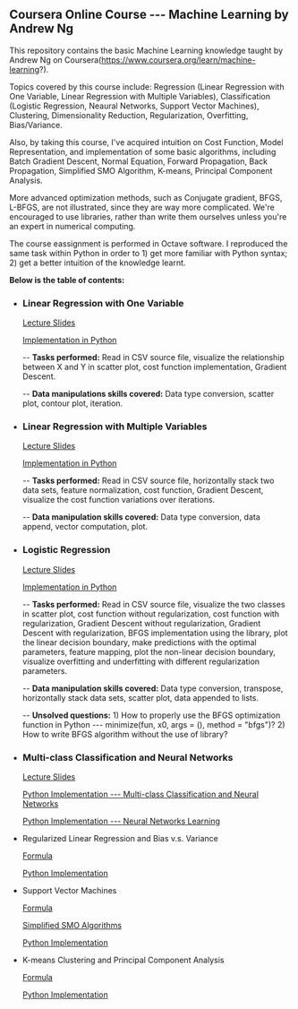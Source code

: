 ## **Coursera Online Course --- Machine Learning by Andrew Ng**

This repository contains the basic Machine Learning knowledge taught by Andrew Ng on Coursera(https://www.coursera.org/learn/machine-learning?). 

Topics covered by this course include: Regression (Linear Regression with One Variable, Linear Regression with Multiple Variables), Classification (Logistic Regression, Neaural Networks, Support Vector Machines), Clustering, Dimensionality Reduction, Regularization, Overfitting, Bias/Variance.     

Also, by taking this course, I've acquired intuition on Cost Function, Model Representation, and implementation of some basic algorithms, including Batch Gradient Descent, Normal Equation, Forward Propagation, Back Propagation, Simplified SMO Algorithm, K-means, Principal Component Analysis.            

More advanced optimization methods, such as Conjugate gradient, BFGS, L-BFGS, are not illustrated, since they are way more complicated. We're encouraged to use libraries, rather than write them ourselves unless you're an expert in numerical computing.

The course eassignment is performed in Octave software. I reproduced the same task within Python in order to 1) get more familiar with Python syntax; 2) get a better intuition of the knowledge learnt.



**Below is the table of contents:**

- ### **Linear Regression with One Variable**

    [Lecture Slides](https://github.com/lxn1021/Notes-Machine-Learning-Course-by-Andrew-Ng/blob/master/lecture%202.pdf)
    
    [Implementation in Python](https://github.com/lxn1021/Notes-Machine-Learning-Course-by-Andrew-Ng/blob/master/Linear%20Regression%20with%20One%20Variable_2.ipynb)
    
    -- **Tasks performed:** Read in CSV source file, visualize the relationship between X and Y in scatter plot, cost function implementation, Gradient Descent.
    
    -- **Data manipulations skills covered:** Data type conversion, scatter plot, contour plot, iteration. 
    

- ### **Linear Regression with Multiple Variables**
    
    [Lecture Slides](https://github.com/lxn1021/Notes-Machine-Learning-Course-by-Andrew-Ng/blob/master/lecture%204.pdf)

    [Implementation in Python](https://github.com/lxn1021/Notes-Machine-Learning-Course-by-Andrew-Ng/blob/master/Linear%20Regression%20with%20Multiple%20Variables_2.ipynb)
    
    -- **Tasks performed:** Read in CSV source file, horizontally stack two data sets, feature normalization, cost function, Gradient Descent, visualize the cost function variations over iterations.
    
    -- **Data manipulation skills covered:** Data type conversion, data append, vector computation, plot.
    

- ### **Logistic Regression**
    
    [Lecture Slides](https://github.com/lxn1021/Notes-Machine-Learning-Course-by-Andrew-Ng/blob/master/lecture%206.pdf)
    
    [Implementation in Python](https://github.com/lxn1021/Notes-Machine-Learning-Course-by-Andrew-Ng/blob/master/Logistic%20Regression_2.ipynb)
    
    -- **Tasks performed:** Read in CSV source file, visualize the two classes in scatter plot, cost function without regularization, cost function with regularization, Gradient Descent without regularization, Gradient Descent with regularization, BFGS implementation using the library, plot the linear decision boundary, make predictions with the optimal parameters, feature mapping, plot the non-linear decision boundary, visualize overfitting and underfitting with different regularization parameters.
    
    -- **Data manipulation skills covered:** Data type conversion, transpose, horizontally stack data sets, scatter plot, data appended to lists.
    
    -- **Unsolved questions:** 1) How to properly use the BFGS optimization function in Python --- minimize(fun, x0, args = (), method = "bfgs")?   2) How to write BFGS algorithm without the use of library? 


- ### **Multi-class Classification and Neural Networks**
    
    [Lecture Slides](https://github.com/lxn1021/Notes-Machine-Learning-Course-by-Andrew-Ng/blob/master/Neural%20networks.pdf)
    
    [Python Implementation --- Multi-class Classification and Neural Networks](https://github.com/lxn1021/Notes-Machine-Learning-Course-by-Andrew-Ng/blob/master/Multi-class%20Classification%20and%20Neural%20Networks_2.ipynb)

    [Python Implementation --- Neural Networks Learning](https://github.com/lxn1021/Notes-Machine-Learning-Course-by-Andrew-Ng/blob/master/Neural%20Networks%20Learning_2.ipynb)


- Regularized Linear Regression and Bias v.s. Variance

    [Formula](https://github.com/lxn1021/Notes-Machine-Learning-Course-by-Andrew-Ng/blob/master/Regularized%20linear%20regression%20and%20bias%20v.s.%20variance.pdf)
    
    [Python Implementation](https://github.com/lxn1021/Notes-Machine-Learning-Course-by-Andrew-Ng/blob/master/Regularized%20Linear%20Regression%20and%20Bias%20v.s.%20Variance_2.ipynb)


- Support Vector Machines

    [Formula](https://github.com/lxn1021/Notes-Machine-Learning-Course-by-Andrew-Ng/blob/master/Support%20Vector%20Machines.pdf)
    
    [Simplified SMO Algorithms](https://github.com/lxn1021/Notes-Machine-Learning-Course-by-Andrew-Ng/blob/master/Simplified%20SMO%20Algorithm.pdf)
    
    [Python Implementation](https://github.com/lxn1021/Notes-Machine-Learning-Course-by-Andrew-Ng/blob/master/Support%20Vector%20Machines.ipynb)


- K-means Clustering and Principal Component Analysis
    
    [Formula](https://github.com/lxn1021/Notes-Machine-Learning-Course-by-Andrew-Ng/blob/master/K-means%20Clustering%20and%20Principal%20Component%20Analysis.pdf)
    
    [Python Implementation](https://github.com/lxn1021/Notes-Machine-Learning-Course-by-Andrew-Ng/blob/master/K-means%20Clustering%20and%20Principal%20Component%20Analysis.ipynb)

